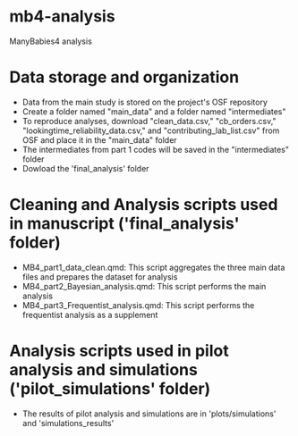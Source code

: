 # mb4-analysis
ManyBabies4 analysis

# Data storage and organization

- Data from the main study is stored on the project's OSF repository
- Create a folder named "main_data" and a folder named "intermediates"
- To reproduce analyses, download "clean_data.csv," "cb_orders.csv," "lookingtime_reliability_data.csv," and "contributing_lab_list.csv" from OSF and place it in the "main_data" folder
- The intermediates from part 1 codes will be saved in the "intermediates" folder
- Dowload the 'final_analysis' folder

# Cleaning and Analysis scripts used in manuscript ('final_analysis' folder)

- MB4_part1_data_clean.qmd: This script aggregates the three main data files and prepares the dataset for analysis
- MB4_part2_Bayesian_analysis.qmd: This script performs the main analysis
- MB4_part3_Frequentist_analysis.qmd: This script performs the frequentist analysis as a supplement

# Analysis scripts used in pilot analysis and simulations ('pilot_simulations' folder)

- The results of pilot analysis and simulations are in 'plots/simulations' and 'simulations_results'

